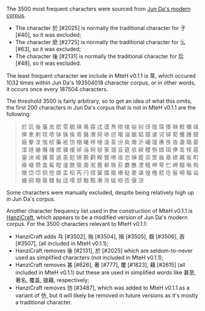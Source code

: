 The 3500 most frequent characters were sourced from [Jun Da's modern corpus](https://lingua.mtsu.edu/chinese-computing/statistics/char/list.php?Which=MO).

- The character 於 [#2025] is normally the traditional character for 于 [#40], so it was excluded;
- The character 麽 [#2725] is normally the traditional character for 么 [#63], so it was excluded;
- The character 後 [#2131] is normally the traditional character for 后 [#48], so it was excluded.

The least frequent character we include in MteH v0.1.1 is 萃, which occured 1032 times within Jun Da's 193504018 character corpus, or in other words, it occurs once every 187504 characters.

The threshold 3500 is fairly arbitrary, so to get an idea of what this omits, the first 200 characters in Jun Da's corpus that is not in MteH v0.1.1 are the following:

> 於 玑 後 藩 岚 麽 雯 毓 瑛 禺 霖 忒 谟 焘 侬 绫 镕 钊 伢 陇 琛 倭 鞅 敕 幡 祺 俾 聿 剌 顼 哝 钵 铢 俟 胥 醫 渭 珂 哧 迥 噶 淄 踞 韬 蹑 谑 诃 铎 荀 攫 踵 臆 瘢 豢 汶 惴 桢 藥 衹 饬 栩 曦 梓 嗖 浚 荃 汾 奂 傩 沂 嵋 瑾 赓 佚 沓 蛊 璐 晏 漳 琏 辘 僭 褚 煜 骥 嗳 祯 湍 轲 钡 箓 涸 亘 筵 欤 颍 稷 恻 邯 珥 俸 鸾 犊 扈 鋆 谀 岐 猓 蔷 遽 恚 皑 锵 簌 鹳 睽 寰 唷 诰 恣 婵 蹙 诙 罡 胤 皋 嫔 娓 坂 町 瘠 啜 瓒 龛 髯 瞠 潼 酰 筱 甬 淞 蕙 郸 轶 荪 麝 醮 湮 穑 呷 萼 伫 岬 鳎 啾 徇 徵 岱 邙 恫 怆 桀 盂 桧 芮 闩 铿 窠 牒 赈 嗫 鞑 袤 谌 徨 橹 嵇 圪 髻 嗬 辎 谄 蛐 鹞 翱 蓿 鳗 鲇 這 嚅 颔 黜 黠 濑 洵 砥 咂 匝 偃 淙

Some characters were manually excluded, despite being relatively high up in Jun Da's corpus.

Another character frequency list used in the construction of MteH v0.1.1 is [HanziCraft](https://hanzicraft.com/lists/frequency), which appears to be a modified version of Jun Da's modern corpus.  For the 3500 characters relevant to MteH v0.1.1:

- HanziCraft adds 乓 [#3502], 贻 [#3504], 揖 [#3505], 觑 [#3506], 吝 [#3507],  (all included in MteH v0.1.1);
- HanziCraft removes 後 [#2131], 於 [#2025] which are seldom-to-never used as simplified characters (not included in MteH v0.1.1);
- HanziCraft removes 甚 [#626], 著 [#777], 覆 [#1823], 藉 [#2615] (all included in MteH v0.1.1) but these are used in simplified words like 甚至, 著名, 覆盖, 狼藉, respectively;
- HanziCraft removes 彷 [#3487], which was added to MteH v0.1.1 as a variant of 仿, but it will likely be removed in future versions as it's mostly a traditional character.
